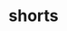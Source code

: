 ---
layout: smileys&emotion
title: shorts
emoji: shorts
permalink: 🩳.html
image: assets/img/3moji/shorts.png
---